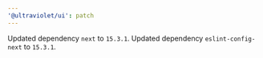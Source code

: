 ```yaml
---
'@ultraviolet/ui': patch
---
```


Updated dependency `next` to `15.3.1`.
Updated dependency `eslint-config-next` to `15.3.1`.
